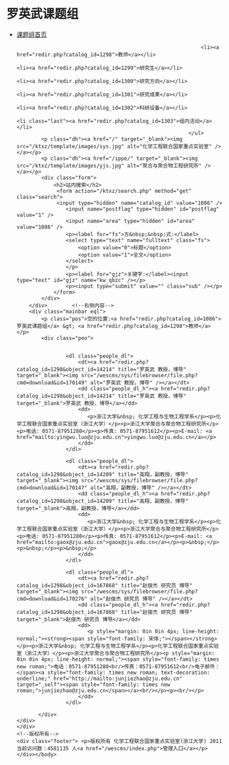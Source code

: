 <!DOCTYPE html PUBLIC "-//W3C//DTD XHTML 1.0 Transitional//EN" "http://www.w3.org/TR/xhtml1/DTD/xhtml1-transitional.dtd">
<html xmlns="http://www.w3.org/1999/xhtml">
<head>
<meta http-equiv="Content-Type" content="text/html; charset=gb2312" />
<title>教师 - 罗英武课题组</title>
<link rel="stylesheet" type="text/css" href="/ktxz/template/css/css.css" />
</head>

                                         
        	                	        
                	        
                                                                                
                	                	                	                	        	        	        	        	        
                                                                
                	    
<body>
	
<div class="top"><h1 class="btmc">罗英武课题组</h1><a href="/ktxzen/redir.php?catalog_id=12961" class="top_a" target="_blank"></a></div>    <div class="content">
    	<!--左侧边栏-->
        <div class="sidebar eql">
        	<!--导航-->
            <ul class="nav">
            	<li><a href="/ktxz/redir.php?catalog_id=1086">课题组首页</a></li>
                
                                                                <li><a href="redir.php?catalog_id=1298">教师</a></li>
                                                                                <li><a href="redir.php?catalog_id=1299">研究生</a></li>
                                                                                <li><a href="redir.php?catalog_id=1300">研究方向</a></li>
                                                                                <li><a href="redir.php?catalog_id=1301">研究成果</a></li>
                                                                                <li><a href="redir.php?catalog_id=1302">科研设备</a></li>
                                                                                <li class="last"><a href="redir.php?catalog_id=1303">组内活动</a></li>
                                                            </ul>
            <p class="dh"><a href="/" target="_blank"><img src="/ktxz/template/images/sys.jpg" alt="化学工程联合国家重点实验室" /></a></p>
            <p class="dh"><a href="/ippe/" target="_blank"><img src="/ktxz/template/images/yjs.jpg" alt="聚合与聚合物工程研究所" /></a></p>
            <div class="form">
            	<h2>站内搜索</h2>
            	 <form action="/ktxz/search.php" method="get" class="search">
                 <input type="hidden" name="catalog_id" value="1086" />
                 	<input name="postflag" type="hidden" id="postflag" value="1" />
      				<input name="area" type="hidden" id="area" value="1086" />
            		<p><label for="fs">方&nbsp;&nbsp;式:</label>
                    <select type="text" name="fulltext" class="fs">
                		<option value="0">标题</option>
                    	<option value="1">全文</option>
                	</select>
                	</p>
                    <p><label for="gjz">关键字:</label><input type="text" id="gjz" name="kw_qbzc" /></p>
            		<p><input type="submit" value="" class="sub" /></p>
                </form>
            </div>
        </div>        <!--右侧内容-->
        <div class="mainbar eql">
        	<p class="pos">您的位置:<a href="redir.php?catalog_id=1086">罗英武课题组</a> &gt; <a href="redir.php?catalog_id=1298">教师</a></p>
            <div class="peo">
                
                                    
                    <dl class="people_dl">
                        <dt><a href="redir.php?catalog_id=1298&object_id=14214" title="罗英武 教授，博导" target="_blank"><img src="/wescms/sys/filebrowser/file.php?cmd=download&id=170149" alt="罗英武 教授，博导" /></a></dt>
                        <dd class="people_dl_h"><a href="redir.php?catalog_id=1298&object_id=14214" title="罗英武 教授，博导" target="_blank">罗英武 教授，博导</a></dd>
                        <dd>
                           <p>浙江大学&nbsp; 化学工程与生物工程学系</p><p>化学工程联合国家重点实验室（浙江大学）</p><p>浙江大学聚合与聚合物工程研究所</p><p>电话: 0571-87951280</p><p>传真: 0571-87951612</p><p>E-mail: <a href="mailto:yingwu.luo@zju.edu.cn">yingwu.luo@zju.edu.cn</a></p>
                        </dd>
                    </dl>
                                    
                    <dl class="people_dl">
                        <dt><a href="redir.php?catalog_id=1298&object_id=14209" title="高翔，副教授，博导" target="_blank"><img src="/wescms/sys/filebrowser/file.php?cmd=download&id=170147" alt="高翔，副教授，博导" /></a></dt>
                        <dd class="people_dl_h"><a href="redir.php?catalog_id=1298&object_id=14209" title="高翔，副教授，博导" target="_blank">高翔，副教授，博导</a></dd>
                        <dd>
                           <p>浙江大学&nbsp; 化学工程与生物工程学系</p><p>化学工程联合国家重点实验室（浙江大学）</p><p>浙江大学聚合与聚合物工程研究所</p><p>电话: 0571-87951280</p><p>传真: 0571-87951612</p><p>E-mail: <a href="mailto:gaox@zju.edu.cn">gaox@zju.edu.cn</a></p><p>&nbsp;</p><p>&nbsp;</p><p>&nbsp;</p>
                        </dd>
                    </dl>
                                    
                    <dl class="people_dl">
                        <dt><a href="redir.php?catalog_id=1298&object_id=167868" title="赵俊杰 研究员 博导" target="_blank"><img src="/wescms/sys/filebrowser/file.php?cmd=download&id=170276" alt="赵俊杰 研究员 博导" /></a></dt>
                        <dd class="people_dl_h"><a href="redir.php?catalog_id=1298&object_id=167868" title="赵俊杰 研究员 博导" target="_blank">赵俊杰 研究员 博导</a></dd>
                        <dd>
                           <p style="margin: 0in 0in 4px; line-height: normal;"><strong><span style="font-family: 宋体;"></span></strong></p><p>浙江大学&nbsp; 化学工程与生物工程学系</p><p>化学工程联合国家重点实验室（浙江大学）</p><p>浙江大学聚合与聚合物工程研究所</p><p style="margin: 0in 0in 4px; line-height: normal;"><span style="font-family: times new roman;">电话：0571-87951280<br/>传真：0571-87951612<br/>电子邮件：</span><a style="font-family: times new roman; text-decoration: underline;" href="http://mailto:junjiezhao@zju.edu.cn" target="_self"><span style="font-family: times new roman;">junjiezhao@zju.edu.cn</span></a><br/></p><p><br/></p>
                        </dd>
                    </dl>
                  
           </div>
  	</div>
    </div>
    <!--版权所有-->
    <div class="footer"> <p>版权所有 化学工程联合国家重点实验室(浙江大学) 2011 当前访问数：4581135 人<a href="/wescms/index.php">管理入口</a></p></div></body>
</html>

